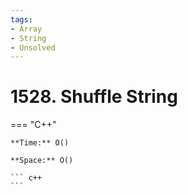 ```yaml
---
tags:
- Array
- String
- Unsolved
---
```



# 1528. Shuffle String

=== "C++"

    **Time:** O()

    **Space:** O()

    ``` c++
    ```